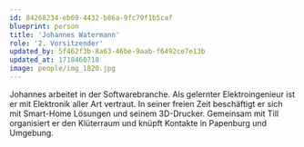 ```yaml
---
id: 84268234-eb69-4432-b86a-9fc79f1b5caf
blueprint: person
title: 'Johannes Watermann'
role: '2. Vorsitzender'
updated_by: 5f462f3b-8a63-46be-9aab-f6492ce7e13b
updated_at: 1718460718
image: people/img_1820.jpg
---
```

Johannes arbeitet in der Softwarebranche. Als gelernter Elektroingenieur ist er mit Elektronik aller Art vertraut. In seiner freien Zeit beschäftigt er sich mit Smart-Home Lösungen und seinem 3D-Drucker. Gemeinsam mit Till organisiert er den Klüterraum und knüpft Kontakte in Papenburg und Umgebung.